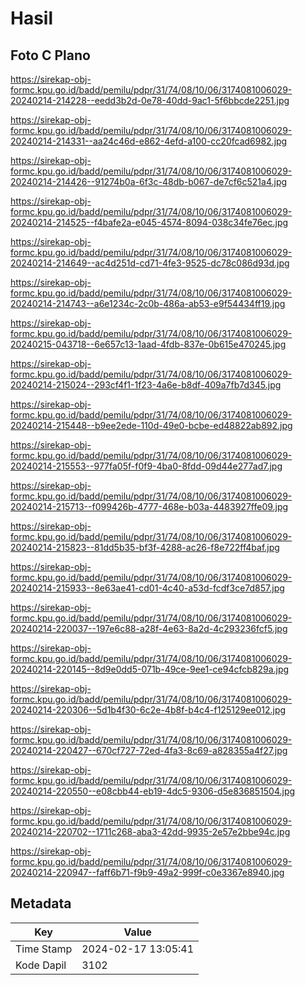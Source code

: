 # Hasil

## Foto C Plano

https://sirekap-obj-formc.kpu.go.id/badd/pemilu/pdpr/31/74/08/10/06/3174081006029-20240214-214228--eedd3b2d-0e78-40dd-9ac1-5f6bbcde2251.jpg

https://sirekap-obj-formc.kpu.go.id/badd/pemilu/pdpr/31/74/08/10/06/3174081006029-20240214-214331--aa24c46d-e862-4efd-a100-cc20fcad6982.jpg

https://sirekap-obj-formc.kpu.go.id/badd/pemilu/pdpr/31/74/08/10/06/3174081006029-20240214-214426--91274b0a-6f3c-48db-b067-de7cf6c521a4.jpg

https://sirekap-obj-formc.kpu.go.id/badd/pemilu/pdpr/31/74/08/10/06/3174081006029-20240214-214525--f4bafe2a-e045-4574-8094-038c34fe76ec.jpg

https://sirekap-obj-formc.kpu.go.id/badd/pemilu/pdpr/31/74/08/10/06/3174081006029-20240214-214649--ac4d251d-cd71-4fe3-9525-dc78c086d93d.jpg

https://sirekap-obj-formc.kpu.go.id/badd/pemilu/pdpr/31/74/08/10/06/3174081006029-20240214-214743--a6e1234c-2c0b-486a-ab53-e9f54434ff19.jpg

https://sirekap-obj-formc.kpu.go.id/badd/pemilu/pdpr/31/74/08/10/06/3174081006029-20240215-043718--6e657c13-1aad-4fdb-837e-0b615e470245.jpg

https://sirekap-obj-formc.kpu.go.id/badd/pemilu/pdpr/31/74/08/10/06/3174081006029-20240214-215024--293cf4f1-1f23-4a6e-b8df-409a7fb7d345.jpg

https://sirekap-obj-formc.kpu.go.id/badd/pemilu/pdpr/31/74/08/10/06/3174081006029-20240214-215448--b9ee2ede-110d-49e0-bcbe-ed48822ab892.jpg

https://sirekap-obj-formc.kpu.go.id/badd/pemilu/pdpr/31/74/08/10/06/3174081006029-20240214-215553--977fa05f-f0f9-4ba0-8fdd-09d44e277ad7.jpg

https://sirekap-obj-formc.kpu.go.id/badd/pemilu/pdpr/31/74/08/10/06/3174081006029-20240214-215713--f099426b-4777-468e-b03a-4483927ffe09.jpg

https://sirekap-obj-formc.kpu.go.id/badd/pemilu/pdpr/31/74/08/10/06/3174081006029-20240214-215823--81dd5b35-bf3f-4288-ac26-f8e722ff4baf.jpg

https://sirekap-obj-formc.kpu.go.id/badd/pemilu/pdpr/31/74/08/10/06/3174081006029-20240214-215933--8e63ae41-cd01-4c40-a53d-fcdf3ce7d857.jpg

https://sirekap-obj-formc.kpu.go.id/badd/pemilu/pdpr/31/74/08/10/06/3174081006029-20240214-220037--197e6c88-a28f-4e63-8a2d-4c293236fcf5.jpg

https://sirekap-obj-formc.kpu.go.id/badd/pemilu/pdpr/31/74/08/10/06/3174081006029-20240214-220145--8d9e0dd5-071b-49ce-9ee1-ce94cfcb829a.jpg

https://sirekap-obj-formc.kpu.go.id/badd/pemilu/pdpr/31/74/08/10/06/3174081006029-20240214-220306--5d1b4f30-6c2e-4b8f-b4c4-f125129ee012.jpg

https://sirekap-obj-formc.kpu.go.id/badd/pemilu/pdpr/31/74/08/10/06/3174081006029-20240214-220427--670cf727-72ed-4fa3-8c69-a828355a4f27.jpg

https://sirekap-obj-formc.kpu.go.id/badd/pemilu/pdpr/31/74/08/10/06/3174081006029-20240214-220550--e08cbb44-eb19-4dc5-9306-d5e836851504.jpg

https://sirekap-obj-formc.kpu.go.id/badd/pemilu/pdpr/31/74/08/10/06/3174081006029-20240214-220702--1711c268-aba3-42dd-9935-2e57e2bbe94c.jpg

https://sirekap-obj-formc.kpu.go.id/badd/pemilu/pdpr/31/74/08/10/06/3174081006029-20240214-220947--faff6b71-f9b9-49a2-999f-c0e3367e8940.jpg


## Metadata

| Key        | Value               |
| ---------- | ------------------- |
| Time Stamp | 2024-02-17 13:05:41 |
| Kode Dapil | 3102                |



